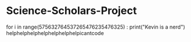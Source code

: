 # Science-Scholars-Project
for i in range(575632764537265476235476325) : print("Kevin is a nerd")
helphelphelphelphelphelphelpicantcode
